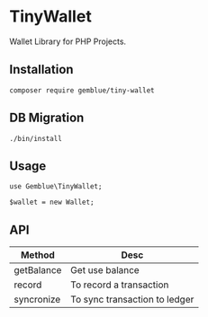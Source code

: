 # TinyWallet
Wallet Library for PHP Projects.

## Installation

```
composer require gemblue/tiny-wallet
```

## DB Migration

```
./bin/install
```

## Usage

```
use Gemblue\TinyWallet;

$wallet = new Wallet;
```

## API

| Method | Desc |
--- | --- |
| getBalance | Get use balance |
| record | To record a transaction |
| syncronize | To sync transaction to ledger |
